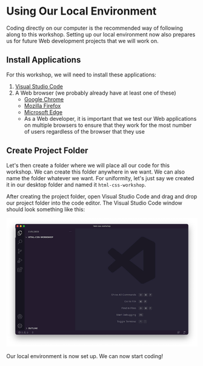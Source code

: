 # Using Our Local Environment

Coding directly on our computer is the recommended way of following along to this workshop. Setting up our local environment now also prepares us for future Web development projects that we will work on.

## Install Applications

For this workshop, we will need to install these applications:

1. [Visual Studio Code](https://code.visualstudio.com/)
1. A Web browser (we probably already have at least one of these)
   - [Google Chrome](https://www.google.com/chrome/)
   - [Mozilla Firefox](https://www.mozilla.org/en-US/firefox/new/)
   - [Microsoft Edge](https://www.microsoft.com/en-us/edge)
   - As a Web developer, it is important that we test our Web applications on multiple browsers to ensure that they work for the most number of users regardless of the browser that they use

## Create Project Folder

Let's then create a folder where we will place all our code for this workshop. We can create this folder anywhere in we want. We can also name the folder whatever we want. For uniformity, let's just say we created it in our desktop folder and named it `html-css-workshop`.

After creating the project folder, open Visual Studio Code and drag and drop our project folder into the code editor. The Visual Studio Code window should look something like this:

![Project folder in VS Code](./images/create-project-folder.png)

Our local environment is now set up. We can now start coding!
